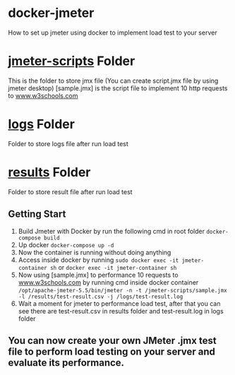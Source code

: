 # docker-jmeter
How to set up jmeter using docker to implement load test to your server

# [jmeter-scripts](jmeter-scripts) Folder
This is the folder to store jmx file (You can create script.jmx file by using jmeter desktop)
[sample.jmx] is the script file to implement 10 http requests to www.w3schools.com

# [logs](logs) Folder
Folder to store logs file after run load test

# [results](results) Folder
Folder to store result file after run load test

## Getting Start
1. Build Jmeter with Docker by run the following cmd in root folder `docker-compose build`
2. Up docker `docker-compose up -d`
3. Now the container is running without doing anything
4. Access inside docker by running `sudo docker exec -it jmeter-container sh` or `docker exec -it jmeter-container sh`
5. Now using [sample.jmx] to performance 10 requests to www.w3schools.com by running cmd inside docker container
`/opt/apache-jmeter-5.5/bin/jmeter -n -t /jmeter-scripts/sample.jmx -l /results/test-result.csv -j /logs/test-result.log`
6. Wait a moment for jmeter to performance load test, after that you can see there are test-result.csv in results folder 
and test-result.log in logs folder


## You can now create your own JMeter .jmx test file to perform load testing on your server and evaluate its performance.


